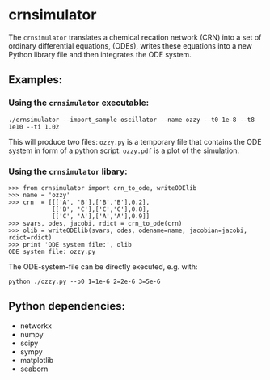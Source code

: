 # crnsimulator

The `crnsimulator` translates a chemical recation network (CRN) into a set of
ordinary differential equations, (ODEs), writes these equations into a new
Python library file and then integrates the ODE system.

## Examples:
### Using the `crnsimulator` executable:

```
./crnsimulator --import_sample oscillator --name ozzy --t0 1e-8 --t8 1e10 --ti 1.02
```

This will produce two files: `ozzy.py` is a temporary file that contains the
ODE system in form of a python script. `ozzy.pdf` is a plot of the simulation.

### Using the `crnsimulator` libary:

```
>>> from crnsimulator import crn_to_ode, writeODElib
>>> name = 'ozzy'
>>> crn  = [[['A', 'B'],['B','B'],0.2],
            [['B', 'C'],['C','C'],0.8],
            [['C', 'A'],['A','A'],0.9]]
>>> svars, odes, jacobi, rdict = crn_to_ode(crn)
>>> olib = writeODElib(svars, odes, odename=name, jacobian=jacobi, rdict=rdict)
>>> print 'ODE system file:', olib  
ODE system file: ozzy.py
```

The ODE-system-file can be directly executed, e.g. with:
```
python ./ozzy.py --p0 1=1e-6 2=2e-6 3=5e-6
```

## Python dependencies:
  - networkx
  - numpy 
  - scipy
  - sympy
  - matplotlib
  - seaborn

